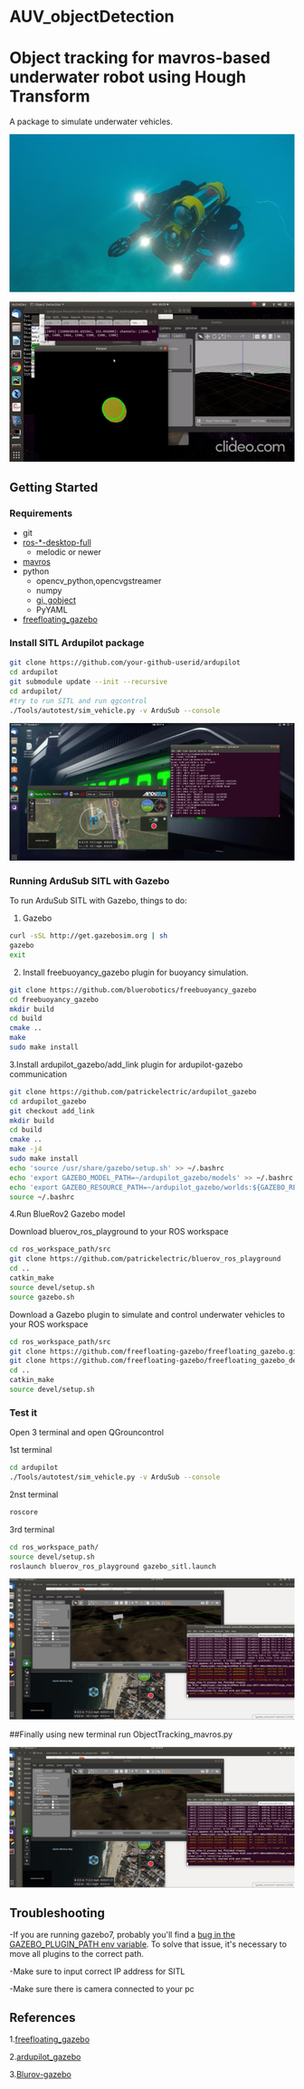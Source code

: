 # AUV_objectDetection
Object tracking for mavros-based underwater robot using Hough Transform 
===================

A package to simulate underwater vehicles.

<p align="center">
  <img src="doc/0.png">
</p>
<p align="center">
  <img src="doc/gif.gif">
</p>


## Getting Started

### Requirements ###
- git
- [ros-\*-desktop-full](http://wiki.ros.org/ROS/Installation)
  - melodic or newer
- [mavros](http://wiki.ros.org/mavros)
- python
  - opencv_python,opencvgstreamer
  - numpy
  - [gi, gobject](https://wiki.ubuntu.com/Novacut/GStreamer1.0)
  - PyYAML
- [freefloating_gazebo](https://github.com/freefloating-gazebo/freefloating_gazebo)



### Install SITL Ardupilot package
```bash
git clone https://github.com/your-github-userid/ardupilot
cd ardupilot
git submodule update --init --recursive
cd ardupilot/
#try to run SITL and run qgcontrol
./Tools/autotest/sim_vehicle.py -v ArduSub --console
```
<p align="center">
  <img src="doc/1.PNG">
</p>

### Running ArduSub SITL with Gazebo
To run ArduSub SITL with Gazebo, things to do:


1. Gazebo 
```bash
curl -sSL http://get.gazebosim.org | sh
gazebo
exit
```

2. Install freebuoyancy_gazebo plugin for buoyancy simulation.
```bash
git clone https://github.com/bluerobotics/freebuoyancy_gazebo
cd freebuoyancy_gazebo
mkdir build
cd build
cmake ..
make
sudo make install
```

3.Install ardupilot_gazebo/add_link plugin for ardupilot-gazebo communication
```bash
git clone https://github.com/patrickelectric/ardupilot_gazebo
cd ardupilot_gazebo
git checkout add_link
mkdir build
cd build
cmake ..
make -j4
sudo make install
echo 'source /usr/share/gazebo/setup.sh' >> ~/.bashrc
echo 'export GAZEBO_MODEL_PATH=~/ardupilot_gazebo/models' >> ~/.bashrc
echo 'export GAZEBO_RESOURCE_PATH=~/ardupilot_gazebo/worlds:${GAZEBO_RESOURCE_PATH}' >> ~/.bashrc
source ~/.bashrc
```

4.Run BlueRov2 Gazebo model


Download bluerov_ros_playground to your ROS workspace
```bash
cd ros_workspace_path/src
git clone https://github.com/patrickelectric/bluerov_ros_playground
cd ..
catkin_make
source devel/setup.sh
source gazebo.sh
```

Download a Gazebo plugin to simulate and control underwater vehicles to your ROS workspace
```bash
cd ros_workspace_path/src
git clone https://github.com/freefloating-gazebo/freefloating_gazebo.git
git clone https://github.com/freefloating-gazebo/freefloating_gazebo_demo.git
cd ..
catkin_make
source devel/setup.sh
```




### Test it
Open 3 terminal and open QGrouncontrol

1st terminal
```bash
cd ardupilot
./Tools/autotest/sim_vehicle.py -v ArduSub --console
```
2nst terminal
```bash
roscore
```
3rd terminal
```bash
cd ros_workspace_path/
source devel/setup.sh
roslaunch bluerov_ros_playground gazebo_sitl.launch
```

<p align="center">
  <img src="doc/2.PNG">
</p>

##Finally using new terminal run ObjectTracking_mavros.py

<p align="center">
  <img src="doc/2.PNG">
</p>

## Troubleshooting

-If you are running gazebo7, probably you'll find a [bug in the GAZEBO_PLUGIN_PATH env variable](https://github.com/ros-infrastructure/reprepro-updater/issues/41).
To solve that issue, it's necessary to move all plugins to the correct path.

-Make sure to input correct IP address for SITL

-Make sure there is camera connected to your pc

## References

1.[freefloating_gazebo](https://github.com/freefloating-gazebo/freefloating_gazebo)

2.[ardupilot_gazebo](https://github.com/patrickelectric/ardupilot_gazeboo)

3.[Blurov-gazebo](https://github.com/patrickelectric/bluerov_ros_playground/blob/master/README.md)

